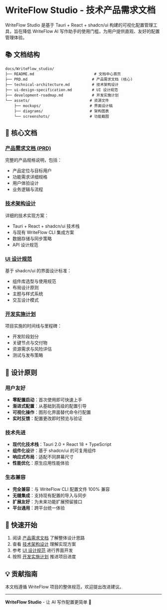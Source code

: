 # WriteFlow Studio - 技术产品需求文档

WriteFlow Studio 是基于 Tauri + React + shadcn/ui 构建的可视化配置管理工具，旨在降低 WriteFlow AI 写作助手的使用门槛，为用户提供直观、友好的配置管理体验。

## 📚 文档结构

```
docs/WriteFlow_studio/
├── README.md                           # 文档中心首页
├── PRD.md                             # 产品需求文档 (核心)
├── technical-architecture.md          # 技术架构设计
├── ui-design-specification.md         # UI 设计规范
├── development-roadmap.md             # 开发实施计划
└── assets/                           # 资源文件
    ├── mockups/                      # 界面设计稿
    ├── diagrams/                     # 架构图表
    └── screenshots/                  # 功能截图
```

## 🎯 核心文档

### [产品需求文档 (PRD)](./PRD.md)
完整的产品规格说明，包括：
- 产品定位与目标用户
- 功能需求详细规格
- 用户体验设计
- 业务逻辑与流程

### [技术架构设计](./technical-architecture.md)
详细的技术实现方案：
- Tauri + React + shadcn/ui 技术栈
- 与现有 WriteFlow CLI 集成方案
- 数据存储与同步策略
- API 设计规范

### [UI 设计规范](./ui-design-specification.md)
基于 shadcn/ui 的界面设计标准：
- 组件库选型与使用规范
- 布局设计原则
- 主题与样式系统
- 交互设计模式

### [开发实施计划](./development-roadmap.md)
项目实施的时间线与里程碑：
- 开发阶段划分
- 关键节点与交付物
- 资源需求与风险评估
- 测试与发布策略

## 🎨 设计原则

### 用户友好
- **零配置启动**：首次使用即可快速上手
- **渐进式配置**：从基础到高级的配置引导
- **可视化操作**：图形化界面替代命令行配置
- **实时反馈**：配置更改即时预览与验证

### 技术先进
- **现代化技术栈**：Tauri 2.0 + React 18 + TypeScript
- **组件化设计**：基于 shadcn/ui 的可复用组件
- **响应式布局**：适配不同屏幕尺寸
- **性能优化**：原生应用性能体验

### 生态兼容
- **完全兼容**：与 WriteFlow CLI 配置文件 100% 兼容
- **无缝集成**：支持现有配置的导入与同步
- **扩展友好**：为未来功能扩展预留接口
- **平台通用**：跨平台统一体验

## 🚀 快速开始

1. 阅读 [产品需求文档](./PRD.md) 了解整体设计思路
2. 查看 [技术架构设计](./technical-architecture.md) 理解实现方案
3. 参考 [UI 设计规范](./ui-design-specification.md) 进行界面开发
4. 按照 [开发实施计划](./development-roadmap.md) 推进项目进度

## 💡 贡献指南

本文档遵循 WriteFlow 项目的整体规范，欢迎提出改进建议。

---

**WriteFlow Studio** - 让 AI 写作配置更简单 🎨
